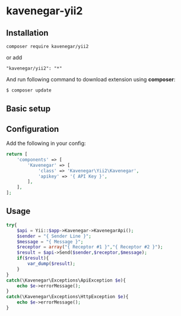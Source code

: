 # kavenegar-yii2



Installation
-----
```
composer require kavenegar/yii2
```
or add
```
"kavenegar/yii2": "*"
```
And run following command to download extension using **composer**:
```php
$ composer update
```

Basic setup
-----


Configuration
-----
Add the following in your config:
```php
return [
	'components' => [
		'Kavenegar' => [
			'class' => 'Kavenegar\Yii2\Kavenegar',
			'apikey' => '{ API Key }',
		],
	],
];
```

Usage
-----
```php
try{
	$api = Yii::$app->Kavenegar->KavenegarApi();
	$sender = "{ Sender Line }";
	$message = "{ Message }";
	$receptor = array("{ Receptor #1 }","{ Receptor #2 }");
	$result = $api->Send($sender,$receptor,$message);
	if($result){
		var_dump($result);
	}
}
catch(\Kavenegar\Exceptions\ApiException $e){
	echo $e->errorMessage();
}
catch(\Kavenegar\Exceptions\HttpException $e){
	echo $e->errorMessage();
}
```
